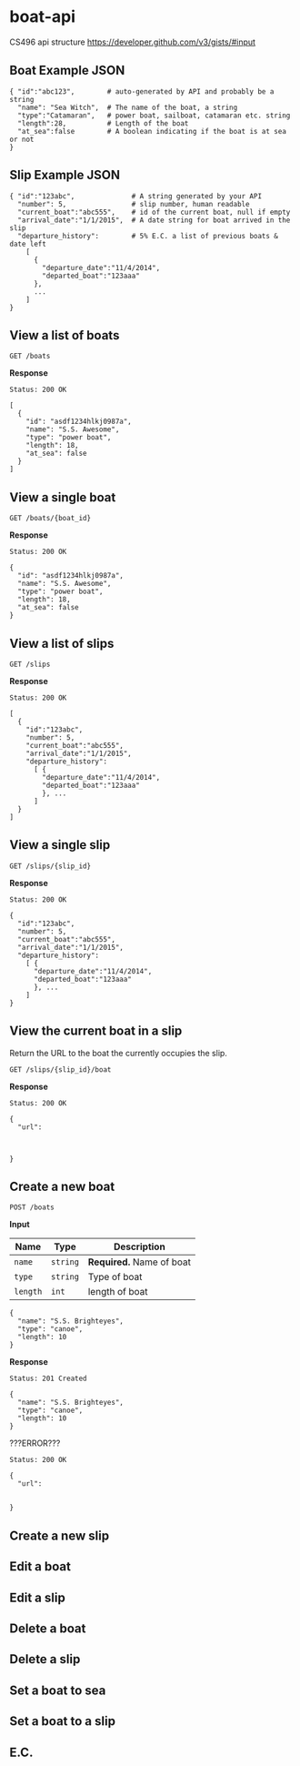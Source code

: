# boat-api

CS496 api structure
https://developer.github.com/v3/gists/#input


## Boat Example JSON

```
{ "id":"abc123",        # auto-generated by API and probably be a string
  "name": "Sea Witch",  # The name of the boat, a string
  "type":"Catamaran",   # power boat, sailboat, catamaran etc. string
  "length":28,          # Length of the boat
  "at_sea":false        # A boolean indicating if the boat is at sea or not
}
```

## Slip Example JSON

```
{ "id":"123abc",              # A string generated by your API
  "number": 5,                # slip number, human readable
  "current_boat":"abc555",    # id of the current boat, null if empty
  "arrival_date":"1/1/2015",  # A date string for boat arrived in the slip
  "departure_history":        # 5% E.C. a list of previous boats & date left
    [
      {
        "departure_date":"11/4/2014",
        "departed_boat":"123aaa"
      },
      ...
    ]  
}
```


## View a list of boats

```
GET /boats
```

**Response**
```
Status: 200 OK

[
  {
    "id": "asdf1234hlkj0987a",
    "name": "S.S. Awesome",
    "type": "power boat",
    "length": 18,          
    "at_sea": false
  }
]
```

## View a single boat

```
GET /boats/{boat_id}
```

**Response**
```
Status: 200 OK

{
  "id": "asdf1234hlkj0987a",
  "name": "S.S. Awesome",
  "type": "power boat",
  "length": 18,          
  "at_sea": false
}
```

## View a list of slips

```
GET /slips
```

**Response**
```
Status: 200 OK

[
  {
    "id":"123abc",
    "number": 5,
    "current_boat":"abc555",
    "arrival_date":"1/1/2015",
    "departure_history":
      [ {
        "departure_date":"11/4/2014",
        "departed_boat":"123aaa"
        }, ...
      ]  
  }
]
```

## View a single slip

```
GET /slips/{slip_id}
```

**Response**
```
Status: 200 OK

{
  "id":"123abc",
  "number": 5,
  "current_boat":"abc555",
  "arrival_date":"1/1/2015",
  "departure_history":
    [ {
      "departure_date":"11/4/2014",
      "departed_boat":"123aaa"
      }, ...
    ]
}
```

## View the current boat in a slip

Return the URL to the boat the currently occupies the slip.

```
GET /slips/{slip_id}/boat
```

**Response**
```
Status: 200 OK

{
  "url":



}
```

## Create a new boat

```
POST /boats
```
**Input**

| Name | Type | Description |
|--------|----------|---------|
| `name` | `string` | **Required.** Name of boat |
| `type` | `string` | Type of boat |
| `length` | `int` | length of boat |


```
{
  "name": "S.S. Brighteyes",
  "type": "canoe",
  "length": 10
}
```

**Response**
```
Status: 201 Created

{
  "name": "S.S. Brighteyes",
  "type": "canoe",
  "length": 10
}
```


???ERROR???
```
Status: 200 OK

{
  "url":


}
```



## Create a new slip

## Edit a boat

## Edit a slip

## Delete a boat

## Delete a slip

## Set a boat to sea

## Set a boat to a slip

## E.C.
